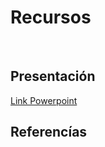 # Recursos

&nbsp;

## Presentación

[Link Powerpoint](https://1drv.ms/p/s!Anm871ACbsprgYIAXjZi7NMR3M9jDQ?e=oevPw7 "ISO/IEC 9126")


## Referencías


